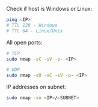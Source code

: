 Check if host is Windows or Linux:
```bash
ping <IP>
# TTL 128 - Windows
# TTL 64 - Linux/Unix
```

All open ports:
```bash
# TCP
sudo nmap -sC -sV -p- <IP>

# UDP
sudo nmap -sU -sC -sV -p- <IP>
```

IP addresses on subnet:
```bash
sudo nmap -sn <IP>/<SUBNET>
```